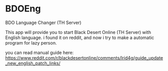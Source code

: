 # BDOEng
BDO Language Changer (TH Server)

This app will provide you to start Black Desert Online (TH Server) with English language.
i found it on reddit, and now i try to make a automatic program for lazy person. 

you can read manual guide here: https://www.reddit.com/r/blackdesertonline/comments/lrid4g/guide_update_new_english_patch_links/
